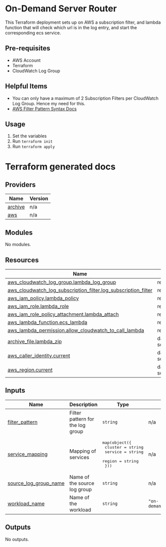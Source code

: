 # On-Demand Server Router

This Terraform deployment sets up on AWS a subscription filter, and lambda function that will check which url is in the log entry, and start the corresponding ecs service.

## Pre-requisites

- AWS Account
- Terraform
- CloudWatch Log Group

## Helpful Items

- You can only have a maximum of 2 Subscription Filters per CloudWatch Log Group.  Hence my need for this.
- [AWS Filter Pattern Syntax Docs](https://docs.aws.amazon.com/AmazonCloudWatch/latest/logs/FilterAndPatternSyntax.html)

## Usage

1. Set the variables
1. Run `terraform init`
1. Run `terraform apply`

# Terraform generated docs

## Providers

| Name | Version |
|------|---------|
| <a name="provider_archive"></a> [archive](#provider\_archive) | n/a |
| <a name="provider_aws"></a> [aws](#provider\_aws) | n/a |

## Modules

No modules.

## Resources

| Name | Type |
|------|------|
| [aws_cloudwatch_log_group.lambda_log_group](https://registry.terraform.io/providers/hashicorp/aws/latest/docs/resources/cloudwatch_log_group) | resource |
| [aws_cloudwatch_log_subscription_filter.log_subscription_filter](https://registry.terraform.io/providers/hashicorp/aws/latest/docs/resources/cloudwatch_log_subscription_filter) | resource |
| [aws_iam_policy.lambda_policy](https://registry.terraform.io/providers/hashicorp/aws/latest/docs/resources/iam_policy) | resource |
| [aws_iam_role.lambda_role](https://registry.terraform.io/providers/hashicorp/aws/latest/docs/resources/iam_role) | resource |
| [aws_iam_role_policy_attachment.lambda_attach](https://registry.terraform.io/providers/hashicorp/aws/latest/docs/resources/iam_role_policy_attachment) | resource |
| [aws_lambda_function.ecs_lambda](https://registry.terraform.io/providers/hashicorp/aws/latest/docs/resources/lambda_function) | resource |
| [aws_lambda_permission.allow_cloudwatch_to_call_lambda](https://registry.terraform.io/providers/hashicorp/aws/latest/docs/resources/lambda_permission) | resource |
| [archive_file.lambda_zip](https://registry.terraform.io/providers/hashicorp/archive/latest/docs/data-sources/file) | data source |
| [aws_caller_identity.current](https://registry.terraform.io/providers/hashicorp/aws/latest/docs/data-sources/caller_identity) | data source |
| [aws_region.current](https://registry.terraform.io/providers/hashicorp/aws/latest/docs/data-sources/region) | data source |

## Inputs

| Name | Description | Type | Default | Required |
|------|-------------|------|---------|:--------:|
| <a name="input_filter_pattern"></a> [filter\_pattern](#input\_filter\_pattern) | Filter pattern for the log group | `string` | n/a | yes |
| <a name="input_service_mapping"></a> [service\_mapping](#input\_service\_mapping) | Mapping of services | <pre>map(object({<br>    cluster = string<br>    service = string<br>    region  = string<br>  }))</pre> | n/a | yes |
| <a name="input_source_log_group_name"></a> [source\_log\_group\_name](#input\_source\_log\_group\_name) | Name of the source log group | `string` | n/a | yes |
| <a name="input_workload_name"></a> [workload\_name](#input\_workload\_name) | Name of the workload | `string` | `"on-demand_server_router"` | no |

## Outputs

No outputs.
